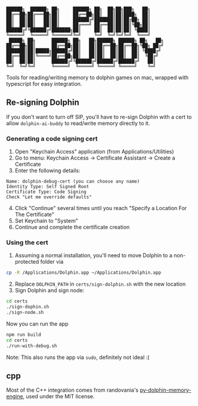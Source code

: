 ```text
██████╗  ██████╗ ██╗     ██████╗ ██╗  ██╗██╗███╗   ██╗     
██╔══██╗██╔═══██╗██║     ██╔══██╗██║  ██║██║████╗  ██║     
██║  ██║██║   ██║██║     ██████╔╝███████║██║██╔██╗ ██║     
██║  ██║██║   ██║██║     ██╔═══╝ ██╔══██║██║██║╚██╗██║     
██████╔╝╚██████╔╝███████╗██║     ██║  ██║██║██║ ╚████║     
╚═════╝  ╚═════╝ ╚══════╝╚═╝     ╚═╝  ╚═╝╚═╝╚═╝  ╚═══╝     
 █████╗ ██╗      ██████╗ ██╗   ██╗██████╗ ██████╗ ██╗   ██╗
██╔══██╗██║      ██╔══██╗██║   ██║██╔══██╗██╔══██╗╚██╗ ██╔╝
███████║██║█████╗██████╔╝██║   ██║██║  ██║██║  ██║ ╚████╔╝ 
██╔══██║██║╚════╝██╔══██╗██║   ██║██║  ██║██║  ██║  ╚██╔╝  
██║  ██║██║      ██████╔╝╚██████╔╝██████╔╝██████╔╝   ██║   
╚═╝  ╚═╝╚═╝      ╚═════╝  ╚═════╝ ╚═════╝ ╚═════╝    ╚═╝  
```

Tools for reading/writing memory to dolphin games on mac, wrapped with typescript for easy integration.

## Re-signing Dolphin
If you don't want to turn off SIP, you'll have to re-sign Dolphin with a cert to allow `dolphin-ai-buddy` to read/write memory directly to it.

### Generating a code signing cert
1. Open "Keychain Access" application (from Applications/Utilities)
2. Go to menu: Keychain Access → Certificate Assistant → Create a Certificate
3. Enter the following details:
```
Name: dolphin-debug-cert (you can choose any name)
Identity Type: Self Signed Root
Certificate Type: Code Signing
Check "Let me override defaults"
```

4. Click "Continue" several times until you reach "Specify a Location For The Certificate"
5. Set Keychain to "System"
6. Continue and complete the certificate creation

### Using the cert
1. Assuming a normal installation, you'll need to move Dolphin to a non-protected folder via
```sh
cp -R /Applications/Dolphin.app ~/Applications/Dolphin.app
```
2. Replace `DOLPHIN_PATH` in `certs/sign-dolphin.sh` with the new location
3. Sign Dolphin and sign node:
```sh
cd certs
./sign-dophin.sh
./sign-node.sh
```

Now you can run the app
```sh
npm run build
cd certs
./run-with-debug.sh
```
Note: This also runs the app via `sudo`, definitely not ideal :(

## cpp
Most of the C++ integration comes from randovania's [py-dolphin-memory-engine](https://github.com/randovania/py-dolphin-memory-engine), used under the MIT license.
